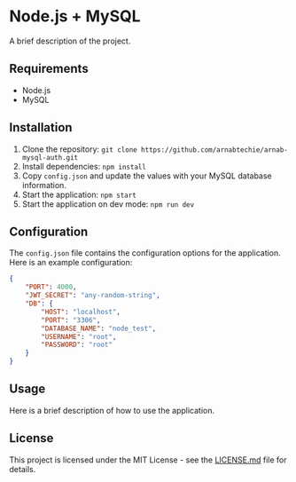 # Node.js + MySQL

A brief description of the project.

## Requirements

- Node.js
- MySQL

## Installation

1. Clone the repository: `git clone https://github.com/arnabtechie/arnab-mysql-auth.git`
2. Install dependencies: `npm install`
3. Copy `config.json` and update the values with your MySQL database information.
4. Start the application: `npm start`
5. Start the application on dev mode: `npm run dev`

## Configuration

The `config.json` file contains the configuration options for the application. Here is an example configuration:

```json
{
    "PORT": 4000,
    "JWT_SECRET": "any-random-string",
    "DB": {
        "HOST": "localhost",
        "PORT": "3306",
        "DATABASE_NAME": "node_test",
        "USERNAME": "root",
        "PASSWORD": "root"
    }
}
```

## Usage

Here is a brief description of how to use the application.

## License

This project is licensed under the MIT License - see the [LICENSE.md](LICENSE.md) file for details.
